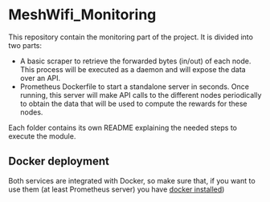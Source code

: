 # MeshWifi_Monitoring
This repository contain the monitoring part of the project. It is divided into two parts:

* A basic scraper to retrieve the forwarded bytes (in/out) of each node. This process will be executed as a daemon and will     expose the data over an API.
* Prometheus Dockerfile to start a standalone server in seconds. Once running, this server will make API calls to the           different nodes periodically to obtain the data that will be used to compute the rewards for these nodes.

Each folder contains its own README explaining the needed steps to execute the module.

## Docker deployment

Both services are integrated with Docker, so make sure that, if you want to use them (at least Prometheus server) you have [docker installed](https://docs.docker.com/install/))